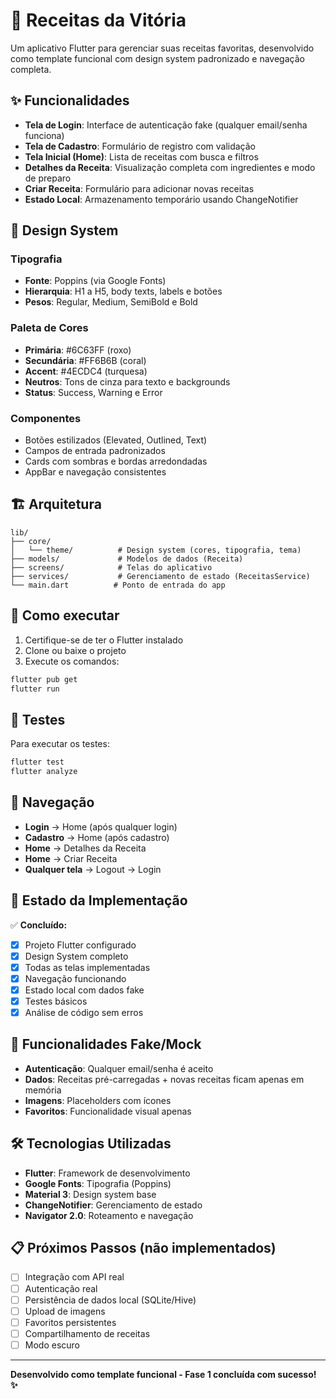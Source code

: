 # 🍳 Receitas da Vitória

Um aplicativo Flutter para gerenciar suas receitas favoritas, desenvolvido como template funcional com design system padronizado e navegação completa.

## ✨ Funcionalidades

- **Tela de Login**: Interface de autenticação fake (qualquer email/senha funciona)
- **Tela de Cadastro**: Formulário de registro com validação
- **Tela Inicial (Home)**: Lista de receitas com busca e filtros
- **Detalhes da Receita**: Visualização completa com ingredientes e modo de preparo
- **Criar Receita**: Formulário para adicionar novas receitas
- **Estado Local**: Armazenamento temporário usando ChangeNotifier

## 🎨 Design System

### Tipografia
- **Fonte**: Poppins (via Google Fonts)
- **Hierarquia**: H1 a H5, body texts, labels e botões
- **Pesos**: Regular, Medium, SemiBold e Bold

### Paleta de Cores
- **Primária**: #6C63FF (roxo)
- **Secundária**: #FF6B6B (coral)
- **Accent**: #4ECDC4 (turquesa)
- **Neutros**: Tons de cinza para texto e backgrounds
- **Status**: Success, Warning e Error

### Componentes
- Botões estilizados (Elevated, Outlined, Text)
- Campos de entrada padronizados
- Cards com sombras e bordas arredondadas
- AppBar e navegação consistentes

## 🏗️ Arquitetura

```
lib/
├── core/
│   └── theme/          # Design system (cores, tipografia, tema)
├── models/             # Modelos de dados (Receita)
├── screens/            # Telas do aplicativo
├── services/           # Gerenciamento de estado (ReceitasService)
└── main.dart          # Ponto de entrada do app
```

## 🚀 Como executar

1. Certifique-se de ter o Flutter instalado
2. Clone ou baixe o projeto
3. Execute os comandos:

```bash
flutter pub get
flutter run
```

## 🧪 Testes

Para executar os testes:

```bash
flutter test
flutter analyze
```

## 📱 Navegação

- **Login** → Home (após qualquer login)
- **Cadastro** → Home (após cadastro)
- **Home** → Detalhes da Receita
- **Home** → Criar Receita
- **Qualquer tela** → Logout → Login

## 🎯 Estado da Implementação

✅ **Concluído:**
- [x] Projeto Flutter configurado
- [x] Design System completo
- [x] Todas as telas implementadas
- [x] Navegação funcionando
- [x] Estado local com dados fake
- [x] Testes básicos
- [x] Análise de código sem erros

## 🔄 Funcionalidades Fake/Mock

- **Autenticação**: Qualquer email/senha é aceito
- **Dados**: Receitas pré-carregadas + novas receitas ficam apenas em memória
- **Imagens**: Placeholders com ícones
- **Favoritos**: Funcionalidade visual apenas

## 🛠️ Tecnologias Utilizadas

- **Flutter**: Framework de desenvolvimento
- **Google Fonts**: Tipografia (Poppins)
- **Material 3**: Design system base
- **ChangeNotifier**: Gerenciamento de estado
- **Navigator 2.0**: Roteamento e navegação

## 📋 Próximos Passos (não implementados)

- [ ] Integração com API real
- [ ] Autenticação real
- [ ] Persistência de dados local (SQLite/Hive)
- [ ] Upload de imagens
- [ ] Favoritos persistentes
- [ ] Compartilhamento de receitas
- [ ] Modo escuro

---

**Desenvolvido como template funcional - Fase 1 concluída com sucesso! ✨**